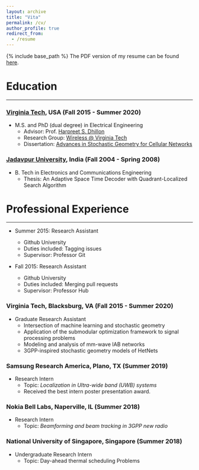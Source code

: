 ```yaml
---
layout: archive
title: "Vita"
permalink: /cv/
author_profile: true
redirect_from:
  - /resume
---
```


{% include base_path %}
The PDF version of my resume can be found [here](../files/resume_chiranjib.pdf).

Education
======
---
### [Virginia Tech](https://vt.edu), USA (Fall 2015 - Summer 2020)
* M.S. and PhD (dual degree) in Electrical Engineering
    * Advisor: Prof. [Harpreet S. Dhillon](https://www.dhillon.ece.vt.edu)
    *  Research Group: [Wireless @ Virginia Tech](https://wireless.vt.edu)
    * Dissertation: [Advances in Stochastic Geometry for Cellular Networks](../files/Saha_C_D_2020.pdf)

### [Jadavpur University](http://www.jaduniv.edu.in), India (Fall 2004 - Spring 2008)
* B. Tech in Electronics and Communications Engineering 
    * Thesis: An Adaptive Space Time Decoder with Quadrant-Localized Search Algorithm

Professional Experience
======
---
* Summer 2015: Research Assistant
  * Github University
  * Duties included: Tagging issues
  * Supervisor: Professor Git

* Fall 2015: Research Assistant
  * Github University
  * Duties included: Merging pull requests
  * Supervisor: Professor Hub
  
### Virginia Tech, Blacksburg, VA (Fall 2015 - Summer 2020)
* Graduate Research Assistant
   * Intersection of machine learning and stochastic geometry 
   * Application of the submodular optimization framework to signal processing problems
   * Modeling and analysis of mm-wave IAB networks 
   * 3GPP-inspired stochastic geometry models of HetNets 

### Samsung Research America, Plano, TX (Summer 2019)   
   * Research Intern
       * Topic: *Localization in Ultra-wide band (UWB) systems*
       * Received the best intern poster presentation award.

### Nokia Bell Labs, Naperville, IL (Summer 2018)   
  * Research Intern
       * Topic: *Beamforming and beam tracking in 3GPP new radio*
 
### National University of Singapore, Singapore (Summer 2018)
   * Undergraduate Research Intern
        * Topic: Day-ahead thermal scheduling Problems
 